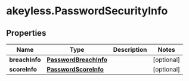 # akeyless.PasswordSecurityInfo

## Properties

Name | Type | Description | Notes
------------ | ------------- | ------------- | -------------
**breachInfo** | [**PasswordBreachInfo**](PasswordBreachInfo.md) |  | [optional] 
**scoreInfo** | [**PasswordScoreInfo**](PasswordScoreInfo.md) |  | [optional] 


